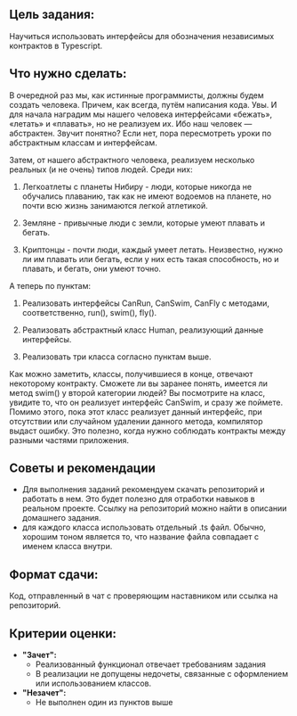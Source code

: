 ## Цель задания:

Научиться использовать интерфейсы для обозначения независимых контрактов в Typescript.

## Что нужно сделать:

В очередной раз мы, как истинные программисты, должны будем создать человека. Причем, как всегда, путём написания кода. Увы. И для начала наградим мы нашего человека интерфейсами «бежать», «летать» и «плавать», но не реализуем их. Ибо наш человек — абстрактен. Звучит понятно? Если нет, пора пересмотреть уроки по абстрактным классам и интерфейсам.

Затем, от нашего абстрактного человека, реализуем несколько реальных (и не очень) типов людей. Среди них:

1) Легкоатлеты с планеты Нибиру - люди, которые никогда не обучались плаванию, так как не имеют водоемов на планете, но почти всю жизнь занимаются легкой атлетикой.

2) Земляне - привычные люди с земли, которые умеют плавать и бегать.

3) Криптонцы - почти люди, каждый умеет летать. Неизвестно, нужно ли им плавать или бегать, если у них есть такая способность, но и плавать, и бегать, они умеют точно.

А теперь по пунктам:

1) Реализовать интерфейсы CanRun, CanSwim, CanFly с методами, соответственно, run(), swim(), fly().

2) Реализовать абстрактный класс Human, реализующий данные интерфейсы.

3) Реализовать три класса согласно пунктам выше.

Как можно заметить, классы, получившиеся в конце, отвечают некоторому контракту. Сможете ли вы заранее понять, имеется ли метод swim() у второй категории людей? Вы посмотрите на класс, увидите то, что он реализует интерфейс CanSwim, и сразу же поймете. Помимо этого, пока этот класс реализует данный интерфейс, при отсутствии или случайном удалении данного метода, компилятор выдаст ошибку. Это полезно, когда нужно соблюдать контракты между разными частями приложения.

## Советы и рекомендации

- Для выполнения заданий рекомендуем скачать репозиторий и работать в нем. Это будет полезно для отработки навыков в реальном проекте. Ссылку на репозиторий можно найти в описании домашнего задания.
- для каждого класса использовать отдельный .ts файл. Обычно, хорошим тоном является то, что название файла совпадает с именем класса внутри.

## **Формат сдачи:**

Код, отправленный в чат с проверяющим наставником или ссылка на репозиторий.

## **Критерии оценки:**

- **"Зачет":**
  - Реализованный функционал отвечает требованиям задания
  - В реализации не допущены недочеты, связанные с оформлением или использованием классов.
- **"Незачет":**
  - Не выполнен один из пунктов выше
